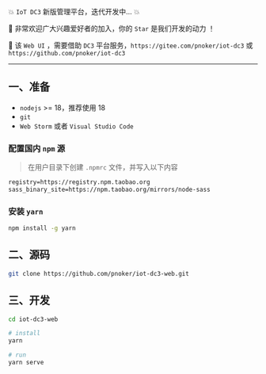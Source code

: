 :boom: `IoT DC3` 新版管理平台，迭代开发中... :boom:

:rocket: 非常欢迎广大兴趣爱好者的加入，你的 `Star` 是我们开发的动力 ！

:seedling: 该 `Web UI` ，需要借助 `DC3` 平台服务，`https://gitee.com/pnoker/iot-dc3` 或 `https://github.com/pnoker/iot-dc3`

---

## 一、准备

- `nodejs` >= 18，推荐使用 18
- `git`
- `Web Storm` 或者 `Visual Studio Code`

### 配置国内 `npm` 源

> 在用户目录下创建 `.npmrc` 文件，并写入以下内容

```txt
registry=https://registry.npm.taobao.org
sass_binary_site=https://npm.taobao.org/mirrors/node-sass
```

### 安装 `yarn`

```bash
npm install -g yarn
```

## 二、源码

```bash
git clone https://github.com/pnoker/iot-dc3-web.git
```

## 三、开发

```bash
cd iot-dc3-web

# install
yarn

# run
yarn serve
```
